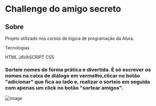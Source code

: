 <h1>Challenge do amigo secreto</h1>

<h2> Sobre </h2>
<p>Projeto utilizado nos cursos de lógica de programação da Alura.</p>

Tecnologias
<div>
HTML   JAVASCRIPT  CSS  
<div>
  
<body>
<h3>Sorteie nomes de forma prática e divertida. É só escrever os nomes na caixa de diálogo em vermelho,clicar no botão "adicionar" que fica ao lado e, realizar o sorteio em seguida com apenas um click no botão "sortear amigos".</h3>

![image](https://github.com/user-attachments/assets/a522d7fd-4645-4bf2-8b6f-7fea024c9c6e) 
</body>
